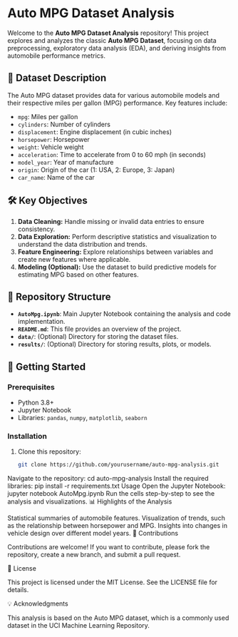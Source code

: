 # Auto MPG Dataset Analysis

Welcome to the **Auto MPG Dataset Analysis** repository! This project explores and analyzes the classic **Auto MPG Dataset**, focusing on data preprocessing, exploratory data analysis (EDA), and deriving insights from automobile performance metrics.

## 🚗 Dataset Description

The Auto MPG dataset provides data for various automobile models and their respective miles per gallon (MPG) performance. Key features include:

- `mpg`: Miles per gallon
- `cylinders`: Number of cylinders
- `displacement`: Engine displacement (in cubic inches)
- `horsepower`: Horsepower
- `weight`: Vehicle weight
- `acceleration`: Time to accelerate from 0 to 60 mph (in seconds)
- `model_year`: Year of manufacture
- `origin`: Origin of the car (1: USA, 2: Europe, 3: Japan)
- `car_name`: Name of the car

## 🛠️ Key Objectives

1. **Data Cleaning:** Handle missing or invalid data entries to ensure consistency.
2. **Data Exploration:** Perform descriptive statistics and visualization to understand the data distribution and trends.
3. **Feature Engineering:** Explore relationships between variables and create new features where applicable.
4. **Modeling (Optional):** Use the dataset to build predictive models for estimating MPG based on other features.

## 📂 Repository Structure

- **`AutoMpg.ipynb`**: Main Jupyter Notebook containing the analysis and code implementation.
- **`README.md`**: This file provides an overview of the project.
- **`data/`**: (Optional) Directory for storing the dataset files.
- **`results/`**: (Optional) Directory for storing results, plots, or models.

## 🚀 Getting Started

### Prerequisites

- Python 3.8+
- Jupyter Notebook
- Libraries: `pandas`, `numpy`, `matplotlib`, `seaborn`

### Installation

1. Clone this repository:
   ```bash
   git clone https://github.com/yourusername/auto-mpg-analysis.git
Navigate to the repository:
cd auto-mpg-analysis
Install the required libraries:
pip install -r requirements.txt
Usage
Open the Jupyter Notebook:
jupyter notebook AutoMpg.ipynb
Run the cells step-by-step to see the analysis and visualizations.
📊 Highlights of the Analysis

Statistical summaries of automobile features.
Visualization of trends, such as the relationship between horsepower and MPG.
Insights into changes in vehicle design over different model years.
🤝 Contributions

Contributions are welcome! If you want to contribute, please fork the repository, create a new branch, and submit a pull request.

📝 License

This project is licensed under the MIT License. See the LICENSE file for details.

💡 Acknowledgments

This analysis is based on the Auto MPG dataset, which is a commonly used dataset in the UCI Machine Learning Repository.
